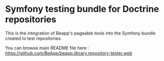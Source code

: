 # Symfony testing bundle for Doctrine repositories

This is the integration of Beapp's pageable tools into the Symfony bundle created to test repositories.

You can browse main README file here : https://github.com/BeApp/beapp.library.repository-tester.web


